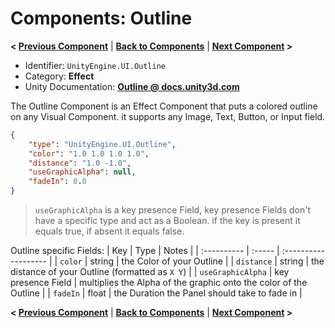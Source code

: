 # Components: Outline
**< [Previous Component](/docs/components/UnityEngine.UI.Text.md)** | **[Back to Components](/docs/components/README.md)** | **[Next Component](/docs/components/UnityEngine.UI.Button.md) >**

- Identifier: `UnityEngine.UI.Outline`
- Category: **Effect**
- Unity Documentation: **[Outline @ docs.unity3d.com](https://docs.unity3d.com/Packages/com.unity.ugui@1.0/manual/script-Outline.html)**

The Outline Component is an Effect Component that puts a colored outline on any Visual Component. it supports any Image, Text, Button, or Input field.
```json
{
	"type": "UnityEngine.UI.Outline",
	"color": "1.0 1.0 1.0 1.0",
	"distance": "1.0 -1.0",
	"useGraphicAlpha": null,
    "fadeIn": 0.0
}
```
> `useGraphicAlpha` is a key presence Field, key presence Fields don't have a specific type and act as a Boolean.
> if the key is present it equals true, if absent it equals false.

Outline specific Fields:
| Key         | Type   | Notes                |
| :---------- | :----- | :------------------- |
| `color`     | string | the Color of your Outline |
| `distance`  | string | the distance of your Outline (formatted as `X Y`) |
| `useGraphicAlpha` | key presence Field | multiplies the Alpha of the graphic onto the color of the Outline |
| `fadeIn`    | float  | the Duration the Panel should take to fade in |

**< [Previous Component](/docs/components/UnityEngine.UI.Text.md)** | **[Back to Components](/docs/components/README.md)** | **[Next Component](/docs/components/UnityEngine.UI.Button.md) >**
<!--stackedit_data:
eyJoaXN0b3J5IjpbMTk4MTY2NzU1NiwtNzA5MjE3NDM0LC03Nz
IxMjY1NiwxMDkxODAxMDcyLDczNDAzNTA3Nl19
-->
